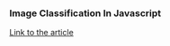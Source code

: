 ### Image Classification In Javascript

[Link to the article](https://blog.bibekkakati.me/image-classification-machine-learning-in-javascript)
